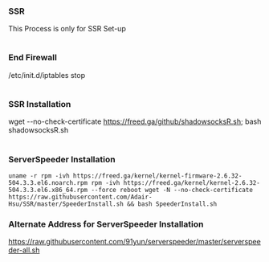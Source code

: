 ### SSR
This Process is only for SSR Set-up
#
### End Firewall
/etc/init.d/iptables stop
# 
### SSR Installation
wget --no-check-certificate https://freed.ga/github/shadowsocksR.sh; bash shadowsocksR.sh
#
### ServerSpeeder Installation
``
uname -r
rpm -ivh https://freed.ga/kernel/kernel-firmware-2.6.32-504.3.3.el6.noarch.rpm
rpm -ivh https://freed.ga/kernel/kernel-2.6.32-504.3.3.el6.x86_64.rpm --force
reboot
wget -N --no-check-certificate https://raw.githubusercontent.com/Adair-Hsu/SSR/master/SpeederInstall.sh && bash SpeederInstall.sh
``
### Alternate Address for ServerSpeeder Installation
https://raw.githubusercontent.com/91yun/serverspeeder/master/serverspeeder-all.sh
